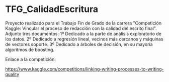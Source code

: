 # TFG_CalidadEscritura

Proyecto realizado para el Trabajo Fin de Grado de la carrera "Competición Kaggle: Vincular el proceso de redacción con la calidad del escrito final".
Adjunto tres documentos:
1º Dedicado a la parte de análisis exploratorio de los datos.
2º Dedicado a regresión lineal, vecinos más cercanos y máquinas de vectores soporte.
3º Dedicado a árboles de decisión, en su mayoría algoritmos de boosting.

Enlace a la competición:

https://www.kaggle.com/competitions/linking-writing-processes-to-writing-quality
